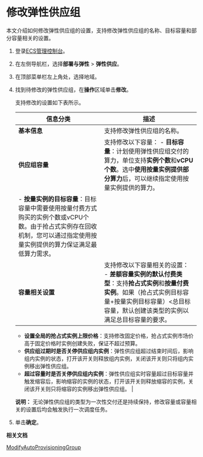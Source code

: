 # 修改弹性供应组

本文介绍如何修改弹性供应组的设置，支持修改弹性供应组的名称、目标容量和部分容量相关的设置。

1.  登录[ECS管理控制台](https://ecs.console.aliyun.com)。

2.  在左侧导航栏，选择**部署与弹性** \> **弹性供应**。

3.  在顶部菜单栏左上角处，选择地域。

4.  找到待修改的弹性供应组，在**操作**区域单击**修改**。

    支持修改的设置如下表所示。

    |信息分类|描述|
    |----|--|
    |**基本信息**|支持修改弹性供应组的名称。|
    |**供应组容量**|支持修改以下容量：    -   **目标容量**：计划使用弹性供应组交付的算力，单位支持**实例个数**和**vCPU个数**。选中**使用按量实例提供部分算力**后，可以继续指定使用按量实例提供的算力。
    -   **按量实例的目标容量**：目标容量中需要使用按量付费方式购买的实例个数或vCPU个数。由于抢占式实例存在回收机制，您可以通过指定使用按量实例提供的算力保证满足最低算力需求。 |
    |**容量相关设置**|支持修改以下容量相关的设置：    -   **差额容量实例的默认付费类型**：支持**抢占式实例**和**按量付费实例**。如果（抢占式实例目标容量+按量实例目标容量）<总目标容量，默认创建该类型的实例以满足总目标容量的要求。
    -   **设置全局的抢占式实例上限价格**：支持修改固定价格，抢占式实例市场价高于固定价格时实例创建失败，保证不超过预算。
    -   **供应组过期时是否关停供应组内实例**：弹性供应组超过结束时间后，影响组内实例的状态，打开该开关则释放组内实例，关闭该开关则只将组内实例移出弹性供应组。
    -   **超过容量时是否关停供应组内实例**：弹性供应组实时容量超过目标容量并触发缩容后，影响缩容的实例的状态，打开该开关则释放缩容的实例，关闭该开关则只将缩容的实例移出弹性供应组。 |

    **说明：** 无论弹性供应组的类型为一次性交付还是持续保持，修改容量或容量相关的设置后均会触发执行一次调度任务。

5.  单击**确定**。


**相关文档**  


[ModifyAutoProvisioningGroup](/cn.zh-CN/API参考/弹性供应组/ModifyAutoProvisioningGroup.md)


